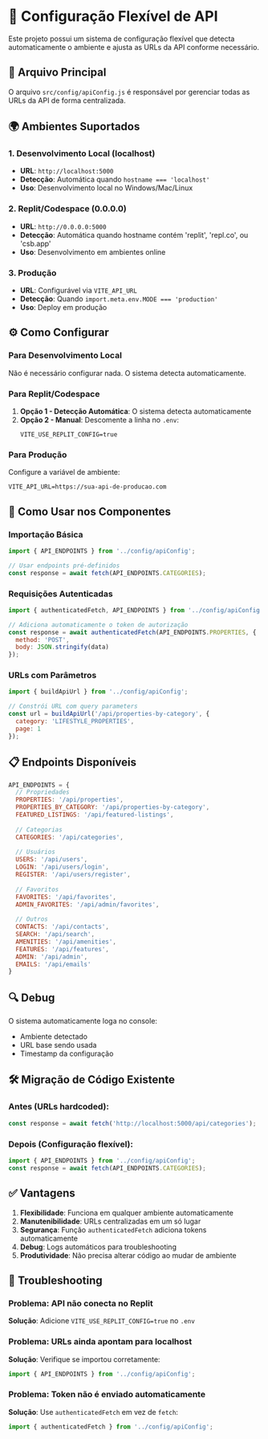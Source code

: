 # 🔧 Configuração Flexível de API

Este projeto possui um sistema de configuração flexível que detecta automaticamente o ambiente e ajusta as URLs da API conforme necessário.

## 📁 Arquivo Principal

O arquivo `src/config/apiConfig.js` é responsável por gerenciar todas as URLs da API de forma centralizada.

## 🌍 Ambientes Suportados

### 1. **Desenvolvimento Local (localhost)**
- **URL**: `http://localhost:5000`
- **Detecção**: Automática quando `hostname === 'localhost'`
- **Uso**: Desenvolvimento local no Windows/Mac/Linux

### 2. **Replit/Codespace (0.0.0.0)**
- **URL**: `http://0.0.0.0:5000`
- **Detecção**: Automática quando hostname contém 'replit', 'repl.co', ou 'csb.app'
- **Uso**: Desenvolvimento em ambientes online

### 3. **Produção**
- **URL**: Configurável via `VITE_API_URL`
- **Detecção**: Quando `import.meta.env.MODE === 'production'`
- **Uso**: Deploy em produção

## ⚙️ Como Configurar

### Para Desenvolvimento Local
Não é necessário configurar nada. O sistema detecta automaticamente.

### Para Replit/Codespace
1. **Opção 1 - Detecção Automática**: O sistema detecta automaticamente
2. **Opção 2 - Manual**: Descomente a linha no `.env`:
   ```env
   VITE_USE_REPLIT_CONFIG=true
   ```

### Para Produção
Configure a variável de ambiente:
```env
VITE_API_URL=https://sua-api-de-producao.com
```

## 🚀 Como Usar nos Componentes

### Importação Básica
```javascript
import { API_ENDPOINTS } from '../config/apiConfig';

// Usar endpoints pré-definidos
const response = await fetch(API_ENDPOINTS.CATEGORIES);
```

### Requisições Autenticadas
```javascript
import { authenticatedFetch, API_ENDPOINTS } from '../config/apiConfig';

// Adiciona automaticamente o token de autorização
const response = await authenticatedFetch(API_ENDPOINTS.PROPERTIES, {
  method: 'POST',
  body: JSON.stringify(data)
});
```

### URLs com Parâmetros
```javascript
import { buildApiUrl } from '../config/apiConfig';

// Constrói URL com query parameters
const url = buildApiUrl('/api/properties-by-category', { 
  category: 'LIFESTYLE_PROPERTIES',
  page: 1 
});
```

## 📋 Endpoints Disponíveis

```javascript
API_ENDPOINTS = {
  // Propriedades
  PROPERTIES: '/api/properties',
  PROPERTIES_BY_CATEGORY: '/api/properties-by-category',
  FEATURED_LISTINGS: '/api/featured-listings',
  
  // Categorias
  CATEGORIES: '/api/categories',
  
  // Usuários
  USERS: '/api/users',
  LOGIN: '/api/users/login',
  REGISTER: '/api/users/register',
  
  // Favoritos
  FAVORITES: '/api/favorites',
  ADMIN_FAVORITES: '/api/admin/favorites',
  
  // Outros
  CONTACTS: '/api/contacts',
  SEARCH: '/api/search',
  AMENITIES: '/api/amenities',
  FEATURES: '/api/features',
  ADMIN: '/api/admin',
  EMAILS: '/api/emails'
}
```

## 🔍 Debug

O sistema automaticamente loga no console:
- Ambiente detectado
- URL base sendo usada
- Timestamp da configuração

## 🛠️ Migração de Código Existente

### Antes (URLs hardcoded):
```javascript
const response = await fetch('http://localhost:5000/api/categories');
```

### Depois (Configuração flexível):
```javascript
import { API_ENDPOINTS } from '../config/apiConfig';
const response = await fetch(API_ENDPOINTS.CATEGORIES);
```

## ✅ Vantagens

1. **Flexibilidade**: Funciona em qualquer ambiente automaticamente
2. **Manutenibilidade**: URLs centralizadas em um só lugar
3. **Segurança**: Função `authenticatedFetch` adiciona tokens automaticamente
4. **Debug**: Logs automáticos para troubleshooting
5. **Produtividade**: Não precisa alterar código ao mudar de ambiente

## 🚨 Troubleshooting

### Problema: API não conecta no Replit
**Solução**: Adicione `VITE_USE_REPLIT_CONFIG=true` no `.env`

### Problema: URLs ainda apontam para localhost
**Solução**: Verifique se importou corretamente:
```javascript
import { API_ENDPOINTS } from '../config/apiConfig';
```

### Problema: Token não é enviado automaticamente
**Solução**: Use `authenticatedFetch` em vez de `fetch`:
```javascript
import { authenticatedFetch } from '../config/apiConfig';
```